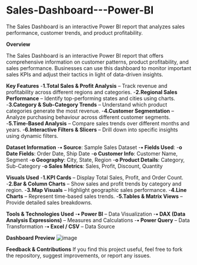 # Sales-Dashboard---Power-BI
The Sales Dashboard is an interactive Power BI report that analyzes sales performance, customer trends, and product profitability.


**Overview**

The Sales Dashboard is an interactive Power BI report that offers comprehensive information on customer patterns, product profitability, and sales performance. Businesses can use this dashboard to monitor important sales KPIs and adjust their tactics in light of data-driven insights.


**Key Features**
-**1.Total Sales & Profit Analysis** – Track revenue and profitability across different regions and categories.
-**2.Regional Sales Performance** – Identify top-performing states and cities using  charts.
-**3.Category & Sub-Category Trends** – Understand which product categories generate the most revenue.
-**4.Customer Segmentation** – Analyze purchasing behaviour across different customer segments.
-**5.Time-Based Analysis** – Compare sales trends over different months and years.
-**6.Interactive Filters & Slicers** – Drill down into specific insights using dynamic filters.


**Dataset Information**
-**•	Source**: Sample Sales Dataset
-**•	Fields Used**:
 -**o	Date Fields**: Order Date, Ship Date
 -**o	Customer Info**: Customer Name, Segment
  -**o	Geography**: City, State, Region
  -**o	Product Details**: Category, Sub-Category
  -**o	Sales Metrics**: Sales, Profit, Discount, Quantity
  
  
**Visuals Used**
-**1.KPI Cards** – Display Total Sales, Profit, and Order Count.
-**2.Bar & Column Charts** – Show sales and profit trends by category and region.
-**3.Map Visuals** – Highlight geographic sales performance.
-**4.Line Charts** – Represent time-based sales trends.
-**5.Tables & Matrix Views** – Provide detailed sales breakdowns.


**Tools & Technologies Used**
-**•	Power BI** – Data Visualization
-**•	DAX (Data Analysis Expressions)** – Measures and Calculations
-**•	Power Query** – Data Transformation
-**•	Excel / CSV** – Data Source


**Dashboard Preview**
 ![image](https://github.com/user-attachments/assets/66a5ccc2-dfc2-47bc-a03b-5cee888202ff)

 
**Feedback & Contributions**
If you find this project useful, feel free to fork the repository, suggest improvements, or report any issues.

